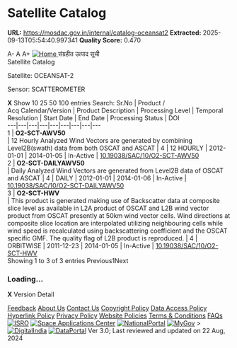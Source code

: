 # Satellite Catalog

**URL:** https://mosdac.gov.in/internal/catalog-oceansat2
**Extracted:** 2025-09-13T05:54:40.997341
**Quality Score:** 0.470

A- A A+
[ ![Home](https://mosdac.gov.in/sites/default/files/mosdac_small.png) ](https://mosdac.gov.in/ "Home")
संग्रहीत उत्पाद सूची   
Satellite Catalog  

Satellite: OCEANSAT-2   

Sensor: SCATTEROMETER   
  

**X**
Show 10 25 50 100 entries
Search:
Sr.No | Product /  
Acq Calendar/Version  | Product Description | Processing Level | Temporal Resolution | Start Date | End Date | Processing Status | DOI  
---|---|---|---|---|---|---|---|---  
1 |  **O2-SCT-AWV50**  
| 12 Hourly Analyzed Wind Vectors are generated by combining Level2B(swath) data from both OSCAT and ASCAT | 4 | 12 HOURLY | 2012-01-01 | 2014-01-05 | In-Active | [10.19038/SAC/10/O2-SCT-AWV50](https://dx.doi.org/10.19038/SAC/10/O2-SCT-AWV50)  
2 |  **O2-SCT-DAILYAWV50**  
| Daily Analyzed Wind Vectors are generated from Level2B data of OSCAT and ASCAT | 4 | DAILY | 2012-01-01 | 2014-01-06 | In-Active | [10.19038/SAC/10/O2-SCT-DAILYAWV50](https://dx.doi.org/10.19038/SAC/10/O2-SCT-DAILYAWV50)  
3 |  **O2-SCT-HWV**  
| This product is generated making use of Backscatter data at composite slice level as available in L2A product of OSCAT and L2B wind vector product from OSCAT presently at 50km wind vector cells. Wind directions at composite slice location are interpolated utilizing neighbouring cells while wind speed is recalculated using backscattering coefficient and the OSCAT specific GMF. The quality flag of L2B product is reproduced. | 4 | ORBITWISE | 2011-12-23 | 2014-01-05 | In-Active | [10.19038/SAC/10/O2-SCT-HWV](https://dx.doi.org/10.19038/SAC/10/O2-SCT-HWV)  
Showing 1 to 3 of 3 entries
Previous1Next
### Loading...
**X**
Version Detail
  

[](javascript:void\(0\);)
[Feedback](https://mosdac.gov.in/mosdac-feedback)
[About Us](https://mosdac.gov.in/about-us)
[Contact Us](https://mosdac.gov.in/contact-us)
[Copyright Policy](https://mosdac.gov.in/copyright-policy)
[Data Access Policy](https://mosdac.gov.in/data-access-policy)
[Hyperlink Policy](https://mosdac.gov.in/hyperlink-policy)
[Privacy Policy](https://mosdac.gov.in/privacy-policy)
[Website Policies](https://mosdac.gov.in/website-policies)
[Terms & Conditions](https://mosdac.gov.in/terms-conditions)
[FAQs](https://mosdac.gov.in/faq-page)
[![ISRO](https://mosdac.gov.in/sites/default/files/styles/thumbnail/public/logo-transparent.png?itok=IUS20l-w)](http://www.isro.gov.in) [![Space Applications Center](https://mosdac.gov.in/sites/default/files/styles/thumbnail/public/saclogo.png?itok=_Jv4AuIn)](http://www.sac.gov.in) [![NationalPortal](https://mosdac.gov.in/sites/default/files/styles/thumbnail/public/india-gov_0.png?itok=yssAPH3m)](http://www.india.gov.in) [![MyGov](https://mosdac.gov.in/sites/default/files/styles/thumbnail/public/mygov_0.png?itok=Po-dzdT3)](http://mygov.in/) >[![DigitalIndia](https://mosdac.gov.in/sites/default/files/styles/thumbnail/public/digital-india_0.png?itok=ntlP7atE)](http://www.digitalindia.gov.in/) [![DataPortal](https://mosdac.gov.in/sites/default/files/styles/thumbnail/public/data-gov.png?itok=qYA78FgB)](http://data.gov.in)
Ver 3.0; Last reviewed and updated on 22 Aug, 2024 
